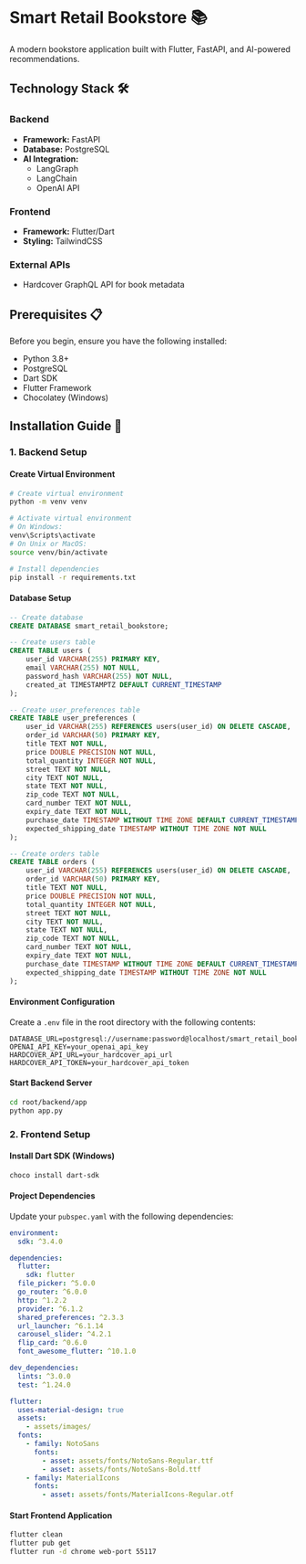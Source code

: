 # Smart Retail Bookstore 📚

A modern bookstore application built with Flutter, FastAPI, and AI-powered recommendations.

## Technology Stack 🛠️

### Backend
- **Framework:** FastAPI
- **Database:** PostgreSQL
- **AI Integration:** 
  - LangGraph
  - LangChain
  - OpenAI API

### Frontend
- **Framework:** Flutter/Dart
- **Styling:** TailwindCSS

### External APIs
- Hardcover GraphQL API for book metadata

## Prerequisites 📋

Before you begin, ensure you have the following installed:
- Python 3.8+
- PostgreSQL
- Dart SDK
- Flutter Framework
- Chocolatey (Windows)

## Installation Guide 🚀

### 1. Backend Setup

#### Create Virtual Environment
```bash
# Create virtual environment
python -m venv venv

# Activate virtual environment
# On Windows:
venv\Scripts\activate
# On Unix or MacOS:
source venv/bin/activate

# Install dependencies
pip install -r requirements.txt
```

#### Database Setup
```sql
-- Create database
CREATE DATABASE smart_retail_bookstore;

-- Create users table
CREATE TABLE users (
    user_id VARCHAR(255) PRIMARY KEY,
    email VARCHAR(255) NOT NULL,
    password_hash VARCHAR(255) NOT NULL,
    created_at TIMESTAMPTZ DEFAULT CURRENT_TIMESTAMP
);

-- Create user_preferences table
CREATE TABLE user_preferences (
    user_id VARCHAR(255) REFERENCES users(user_id) ON DELETE CASCADE,
    order_id VARCHAR(50) PRIMARY KEY,
    title TEXT NOT NULL,
    price DOUBLE PRECISION NOT NULL,
    total_quantity INTEGER NOT NULL,
    street TEXT NOT NULL,
    city TEXT NOT NULL,
    state TEXT NOT NULL,
    zip_code TEXT NOT NULL,
    card_number TEXT NOT NULL,
    expiry_date TEXT NOT NULL,
    purchase_date TIMESTAMP WITHOUT TIME ZONE DEFAULT CURRENT_TIMESTAMP,
    expected_shipping_date TIMESTAMP WITHOUT TIME ZONE NOT NULL
);

-- Create orders table
CREATE TABLE orders (
    user_id VARCHAR(255) REFERENCES users(user_id) ON DELETE CASCADE,
    order_id VARCHAR(50) PRIMARY KEY,
    title TEXT NOT NULL,
    price DOUBLE PRECISION NOT NULL,
    total_quantity INTEGER NOT NULL,
    street TEXT NOT NULL,
    city TEXT NOT NULL,
    state TEXT NOT NULL,
    zip_code TEXT NOT NULL,
    card_number TEXT NOT NULL,
    expiry_date TEXT NOT NULL,
    purchase_date TIMESTAMP WITHOUT TIME ZONE DEFAULT CURRENT_TIMESTAMP,
    expected_shipping_date TIMESTAMP WITHOUT TIME ZONE NOT NULL
);
```

#### Environment Configuration
Create a `.env` file in the root directory with the following contents:
```env
DATABASE_URL=postgresql://username:password@localhost/smart_retail_bookstore
OPENAI_API_KEY=your_openai_api_key
HARDCOVER_API_URL=your_hardcover_api_url
HARDCOVER_API_TOKEN=your_hardcover_api_token
```

#### Start Backend Server
```bash
cd root/backend/app
python app.py
```

### 2. Frontend Setup

#### Install Dart SDK (Windows)
```powershell
choco install dart-sdk
```

#### Project Dependencies
Update your `pubspec.yaml` with the following dependencies:
```yaml
environment:
  sdk: ^3.4.0

dependencies:
  flutter:
    sdk: flutter
  file_picker: ^5.0.0
  go_router: ^6.0.0
  http: ^1.2.2
  provider: ^6.1.2
  shared_preferences: ^2.3.3
  url_launcher: ^6.1.14
  carousel_slider: ^4.2.1
  flip_card: ^0.6.0
  font_awesome_flutter: ^10.1.0

dev_dependencies:
  lints: ^3.0.0
  test: ^1.24.0

flutter:
  uses-material-design: true
  assets:
    - assets/images/
  fonts:
    - family: NotoSans
      fonts:
        - asset: assets/fonts/NotoSans-Regular.ttf
        - asset: assets/fonts/NotoSans-Bold.ttf
    - family: MaterialIcons
      fonts:
        - asset: assets/fonts/MaterialIcons-Regular.otf
```

#### Start Frontend Application
```bash
flutter clean
flutter pub get
flutter run -d chrome web-port 55117
```

